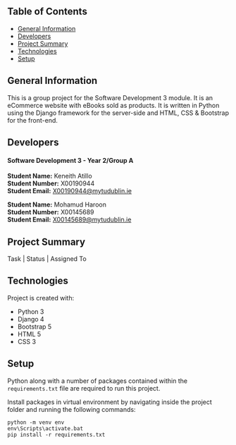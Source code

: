 ## Table of Contents
* [General Information](#general-info)
* [Developers](#developers)
* [Project Summary](#project-summary)
* [Technologies](#technologies)
* [Setup](#setup)

## General Information
This is a group project for the Software Development 3 module. 
It is an eCommerce website with eBooks sold as products.
It is written in Python using the Django framework for the server-side and HTML, CSS & Bootstrap for the front-end.

## Developers
#### Software Development 3 - Year 2/Group A

**Student Name:** Keneith Atillo <br>
**Student Number:** X00190944 <br>
**Student Email:**  X00190944@mytudublin.ie <br>

**Student Name:** Mohamud Haroon <br>
**Student Number:**  X00145689 <br>
**Student Email:**  X00145689@mytudublin.ie

## Project Summary
Task | Status | Assigned To
	
## Technologies
Project is created with:
* Python 3
* Django 4
* Bootstrap 5
* HTML 5
* CSS 3
	
## Setup
Python along with a number of packages contained within the `requirements.txt` file are required to run this project.<br> 

Install packages in virtual environment by navigating inside the project folder and running the following commands:

```
python -m venv env
env\Scripts\activate.bat
pip install -r requirements.txt
```
